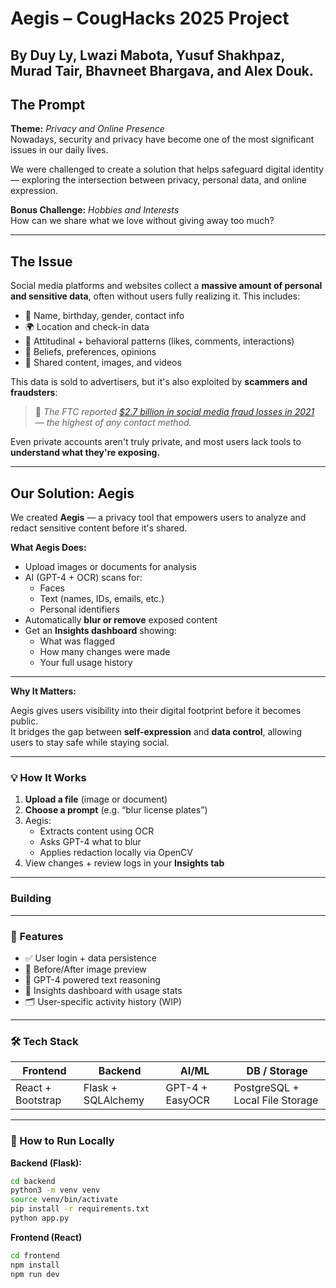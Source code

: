 # Aegis – CougHacks 2025 Project  

## By Duy Ly, Lwazi Mabota, Yusuf Shakhpaz, Murad Tair, Bhavneet Bhargava, and Alex Douk.

## The Prompt

**Theme:** *Privacy and Online Presence*  
Nowadays, security and privacy have become one of the most significant issues in our daily lives.  
>  
We were challenged to create a solution that helps safeguard digital identity — exploring the intersection between privacy, personal data, and online expression.

**Bonus Challenge:** *Hobbies and Interests*  
How can we share what we love without giving away too much?

---

## The Issue

Social media platforms and websites collect a **massive amount of personal and sensitive data**, often without users fully realizing it. This includes:

- 🎂 Name, birthday, gender, contact info  
- 🌍 Location and check-in data  
- 🧠 Attitudinal + behavioral patterns (likes, comments, interactions)  
- 🙏 Beliefs, preferences, opinions  
- 📸 Shared content, images, and videos

This data is sold to advertisers, but it's also exploited by **scammers and fraudsters**:

> 💸 *The FTC reported [$2.7 billion in social media fraud losses in 2021](https://www.techtarget.com/whatis/feature/6-common-social-media-privacy-issues) — the highest of any contact method.*

Even private accounts aren't truly private, and most users lack tools to **understand what they're exposing.**

---

## Our Solution: Aegis

We created **Aegis** — a privacy tool that empowers users to analyze and redact sensitive content before it's shared.

**What Aegis Does:**

- Upload images or documents for analysis
- AI (GPT-4 + OCR) scans for:
  - Faces
  - Text (names, IDs, emails, etc.)
  - Personal identifiers
- Automatically **blur or remove** exposed content
- Get an **Insights dashboard** showing:
  - What was flagged
  - How many changes were made
  - Your full usage history

---

**Why It Matters:**

Aegis gives users visibility into their digital footprint before it becomes public.  
It bridges the gap between **self-expression** and **data control**, allowing users to stay safe while staying social.

---

### 💡 How It Works

1. **Upload a file** (image or document)
2. **Choose a prompt** (e.g. “blur license plates”)
3. Aegis:
   - Extracts content using OCR
   - Asks GPT-4 what to blur
   - Applies redaction locally via OpenCV
4. View changes + review logs in your **Insights tab**

---
### Building


---

### 🧪 Features

- ✅ User login + data persistence
- 📸 Before/After image preview
- 🧠 GPT-4 powered text reasoning
- 🧾 Insights dashboard with usage stats
- 🗂️ User-specific activity history (WIP)

---

### 🛠️ Tech Stack

| Frontend   | Backend    | AI/ML        | DB / Storage      |
|------------|------------|--------------|-------------------|
| React + Bootstrap | Flask + SQLAlchemy | GPT-4 + EasyOCR | PostgreSQL + Local File Storage |

---

### 🚀 How to Run Locally

**Backend (Flask):**
```bash
cd backend
python3 -m venv venv
source venv/bin/activate
pip install -r requirements.txt
python app.py
```

**Frontend (React)**
```bash
cd frontend
npm install
npm run dev
```
